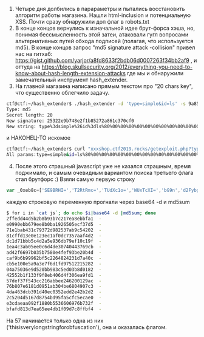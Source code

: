 1. Четыре дня долбились в парараметры и пытались восстановить алгоритм 
работы магазина. Нашли html-inclusion и потенциальную XSS. Почти сразу
обнаружили доп флаг в robots.txt
2. В конце концов вернулись к изначальной идее брут-форса хэша, но, понимая 
бессмысленность этой затеи, атаковали гугл вопросами альтернативных путей 
обхода подписей (полагая, что используется md5). В конце концов запрос 
"md5 signature attack -collision" привел нас на гитхаб:
https://gist.github.com/yarjor/a8fd8633f2bdb06d0007263f34bb2af9 , и
оттуда на https://blog.skullsecurity.org/2012/everything-you-need-to-know-about-hash-length-extension-attacks
где мы и обнаружили замечательный инструмент hash_extender.
3. На главной магазина написано прямым текстом про "20 chars key", что 
существенно облегчило задачу.
```bash
ctf@ctf:~/hash_extender$ ./hash_extender -d 'type=simple&id=ls' -s 9a85c69d375cd2560dc35fa3a71aee87 -f md5 -a "type=leet&id=flag" -l 20 --out-data-format=html
Type: md5
Secret length: 20
New signature: 25322e9b748e2f1b85272a861c370cf0
New string: type%3dsimple%26id%3dls%80%00%00%00%00%00%00%00%00%00%00%00%00%00%00%00%00%00%00%28%01%00%00%00%00%00%00type%3dleet%26id%3dflag
```
и НАКОНЕЦ-ТО искомое
```bash
ctf@ctf:~/hash_extender$ curl "xxxshop.ctf2019.rocks/getexploit.php?type=simple&id=ls%80%00%00%00%00%00%00%00%00%00%00%00%00%00%00%00%00%00%00%28%01%00%00%00%00%00%00type=leet&id=flag&sign=25322e9b748e2f1b85272a861c370cf0" -o -
All params:type=simple&id=ls%80%00%00%00%00%00%00%00%00%00%00%00%00%00%00%00%00%00%00%28%01%00%00%00%00%00%00type=leet&id=flag&sign=25322e9b748e2f1b85272a861c370cf0<br>Sign params:type=simple&id=ls�(type=leet&id=flag<br>Type:simple<br>Id:flag<br><br>Calculated hash:<hidden><br>Sended hash:25322e9b748e2f1b85272a861c370cf0<br>You are 1337! Here is a flag for you: WGCTF{7B5A6DC61B9EA25448BACC7CE75A6056}
```
4. После этого страшный javascript уже не казался страшным, время поджимало, 
и самым очевидным вариантом поиска третьего флага стал брутфорс :)
Взяли самую первую строку
```javascript
var _0xeb8c=['SE9BRHI=','T2RtRmc=','TUdXc1o=','WUxTcXI=','bG9n','d2Fybg==','ZGVidWc=','aW5mbw==','ZXJyb3I=','dHJhY2U=','ZXhjZXB0aW9u','dGhpc2lzdmVyeWxvbmdzdHJpbmdmb3JvYmZ1c2NhdGlvbg==','bWQ1KA==','YXBwbHk=','cmV0dXJuIChmdW5jdGlvbigpIA==','e30uY29uc3RydWN0b3IoInJldHVybiB0aGlzIikoICk=','Y29uc29sZQ==']
```
каждую строковую переменную прогнали через base64 -d и md5sum
```bash
$ for i in `cat js`; do echo $i|base64 -d |md5sum; done
2ffedd44d5b2b8b93b7c217ea8ebbfa1  -
e0990ebb679ee8b0ba1926505ecf37d5  -
71e1bab431c79372d982537ab9c54202  -
81cffd13e0e123ec1af0dc7357aaf4d2  -
dc1d71bbb5c4d2a5e936db79ef10c19f  -
1ea4c3ab05ee0c6d4de30740443769cb  -
ad42f6697b035b7580e4fef93be20b4d  -
caf9b6b99962bf5c2264824231d7a40c  -
cb5e100e5a9a3e7f6d1fd97512215282  -
04a75036e9d520bb983c5ed03b8d0182  -
42552b1f133f9f8eb406d4f306ea9fd1  -
57def37f543cc216abbee246200129ac  -
76b807e6181d0951ab304be6804907c3  -
4da463dcb391d40ec0352edd2e42b2d2  -
2c5204d5167d8754bd95fa5cfc5ecae0  -
e3cdaeaa092f1880b5536606976b732f  -
bfafd813d7ea65ee4db1f09d7c8ffbf4  -
```
На 57 начинается только одна из них ('thisisverylongstringforobfuscation'),
она и оказалась флагом.